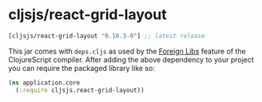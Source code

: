 # cljsjs/react-grid-layout

[](dependency)
```clojure
[cljsjs/react-grid-layout "0.16.3-0"] ;; latest release
```
[](/dependency)

This jar comes with `deps.cljs` as used by the [Foreign Libs][flibs] feature
of the ClojureScript compiler. After adding the above dependency to your project
you can require the packaged library like so:

```clojure
(ns application.core
  (:require cljsjs.react-grid-layout))
```

[flibs]: https://clojurescript.org/reference/packaging-foreign-deps
